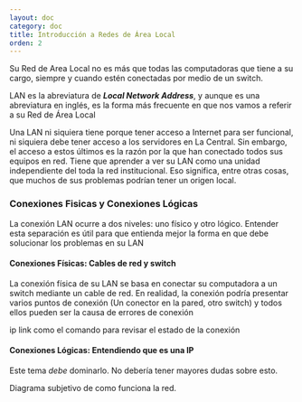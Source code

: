 ```yaml
---
layout: doc
category: doc
title: Introducción a Redes de Área Local
orden: 2
---
```

Su Red de Area Local no es más que todas las computadoras que tiene a su cargo, siempre y cuando estén conectadas por medio de un switch.

LAN es la abreviatura de ***Local Network Address***, y aunque es una abreviatura en inglés, es la forma más frecuente en que nos vamos a referir a su Red de Área Local

Una LAN ni siquiera tiene porque tener acceso a Internet para ser funcional, ni siquiera debe tener acceso a los servidores en La Central. Sin embargo, el acceso a estos últimos es la razón por la que han conectado todos sus equipos en red. Tiene que aprender a ver su LAN como una unidad independiente del toda la red institucional. Eso significa, entre otras cosas, que muchos de sus problemas podrían tener un origen local.

### Conexiones Fisicas y Conexiones Lógicas
La conexión LAN ocurre a dos niveles: uno físico y otro lógico. Entender esta separación es útil para que entienda mejor la forma en que debe solucionar los problemas en su LAN

#### Conexiones Físicas: Cables de red y switch
La conexión física de su LAN se basa en conectar su computadora a un switch mediante un cable de red. En realidad, la conexión podría presentar varios puntos de conexión (Un conector en la pared, otro switch) y todos ellos pueden ser la causa de errores de conexión

ip link como el comando para revisar el estado de la conexión

#### Conexiones Lógicas: Entendiendo que es una IP
Este tema *debe* dominarlo. No debería tener mayores dudas sobre esto. 

Diagrama subjetivo de como funciona la red.
